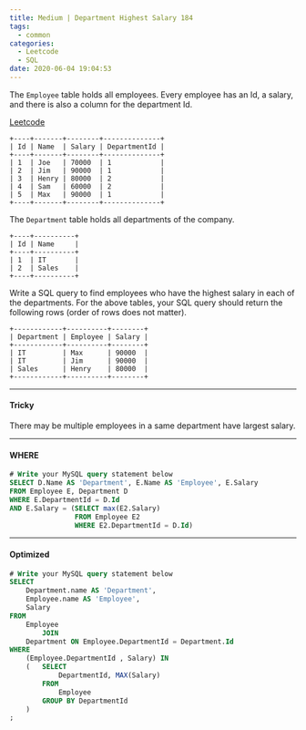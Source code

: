 ```yaml
---
title: Medium | Department Highest Salary 184
tags:
  - common
categories:
  - Leetcode
  - SQL
date: 2020-06-04 19:04:53
---
```


The `Employee` table holds all employees. Every employee has an Id, a salary, and there is also a column for the department Id.

[Leetcode](https://leetcode.com/problems/department-highest-salary/)

<!--more-->

```
+----+-------+--------+--------------+
| Id | Name  | Salary | DepartmentId |
+----+-------+--------+--------------+
| 1  | Joe   | 70000  | 1            |
| 2  | Jim   | 90000  | 1            |
| 3  | Henry | 80000  | 2            |
| 4  | Sam   | 60000  | 2            |
| 5  | Max   | 90000  | 1            |
+----+-------+--------+--------------+
```

The `Department` table holds all departments of the company.

```
+----+----------+
| Id | Name     |
+----+----------+
| 1  | IT       |
| 2  | Sales    |
+----+----------+
```

Write a SQL query to find employees who have the highest salary in each of the departments. For the above tables, your SQL query should return the following rows (order of rows does not matter).

```
+------------+----------+--------+
| Department | Employee | Salary |
+------------+----------+--------+
| IT         | Max      | 90000  |
| IT         | Jim      | 90000  |
| Sales      | Henry    | 80000  |
+------------+----------+--------+
```

---

#### Tricky 

There may be multiple employees in a same department have largest salary.

---

#### WHERE 

```sql
# Write your MySQL query statement below
SELECT D.Name AS 'Department', E.Name AS 'Employee', E.Salary
FROM Employee E, Department D
WHERE E.DepartmentId = D.Id
AND E.Salary = (SELECT max(E2.Salary) 
                FROM Employee E2
                WHERE E2.DepartmentId = D.Id)
```

---

#### Optimized

```sql
# Write your MySQL query statement below
SELECT
    Department.name AS 'Department',
    Employee.name AS 'Employee',
    Salary
FROM
    Employee
        JOIN
    Department ON Employee.DepartmentId = Department.Id
WHERE
    (Employee.DepartmentId , Salary) IN
    (   SELECT
            DepartmentId, MAX(Salary)
        FROM
            Employee
        GROUP BY DepartmentId
	)
;
```

